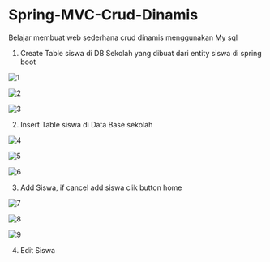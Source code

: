 # Spring-MVC-Crud-Dinamis
Belajar membuat web sederhana crud dinamis menggunakan My sql

1.  Create Table siswa di DB Sekolah yang dibuat dari entity siswa di spring boot

![1](https://user-images.githubusercontent.com/52363455/221920347-a84482da-111c-4217-a075-b0301567ae8b.png)

![2](https://user-images.githubusercontent.com/52363455/221920493-54929f51-bc66-4b9b-ada0-7817615bdb67.png)

![3](https://user-images.githubusercontent.com/52363455/221920794-9ef63644-f9f0-4a5d-b9b1-ca101a221f33.png)

2. Insert Table siswa di Data Base sekolah


![4](https://user-images.githubusercontent.com/52363455/221935690-576a1bd8-b28a-48e2-b70f-823442202e73.png)


![5](https://user-images.githubusercontent.com/52363455/221935714-b3cd127f-a0be-4f51-b722-ce322cedb4ca.png)


![6](https://user-images.githubusercontent.com/52363455/221935729-79cf0bae-e797-4482-95c2-21d2b504e1aa.png)

3. Add Siswa, if cancel add siswa clik button home

![7](https://user-images.githubusercontent.com/52363455/221922057-aed229e4-a5bf-4ef6-af52-7abd60c8c186.png)

![8](https://user-images.githubusercontent.com/52363455/221922183-d31547e5-a415-4e58-b271-31c9b1489a87.png)

![9](https://user-images.githubusercontent.com/52363455/221922304-28aeb97c-8802-4e36-b707-96fd080c6af0.png)

4. Edit Siswa
